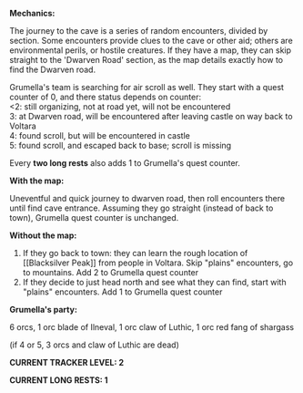 **Mechanics:**
 
The journey to the cave is a series of random encounters, divided by section. Some encounters provide clues to the cave or other aid; others are environmental perils, or hostile creatures. If they have a map, they can skip straight to the 'Dwarven Road' section, as the map details exactly how to find the Dwarven road.
 
Grumella's team is searching for air scroll as well. They start with a quest counter of 0, and there status depends on counter:  
\<2: still organizing, not at road yet, will not be encountered  
3: at Dwarven road, will be encountered after leaving castle on way back to Voltara  
4: found scroll, but will be encountered in castle  
5: found scroll, and escaped back to base; scroll is missing
 
Every **two long rests** also adds 1 to Grumella's quest counter.
 
**With the map:**
 
Uneventful and quick journey to dwarven road, then roll encounters there until find cave entrance. Assuming they go straight (instead of back to town), Grumella quest counter is unchanged.
 
**Without the map:**
 
1. If they go back to town: they can learn the rough location of [[Blacksilver Peak]] from people in Voltara. Skip "plains" encounters, go to mountains. Add 2 to Grumella quest counter
2. If they decide to just head north and see what they can find, start with "plains" encounters. Add 1 to Grumella quest counter
 
**Grumella's party:**
 
6 orcs, 1 orc blade of Ilneval, 1 orc claw of Luthic, 1 orc red fang of shargass
 
(if 4 or 5, 3 orcs and claw of Luthic are dead)
 
**CURRENT TRACKER LEVEL: 2**
 
**CURRENT LONG RESTS: 1**